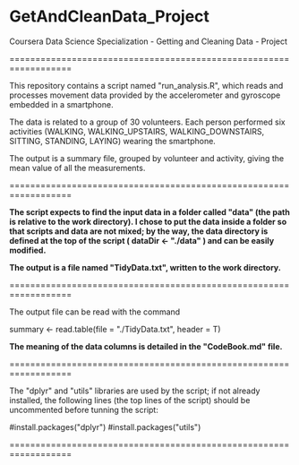 # GetAndCleanData_Project

Coursera Data Science Specialization - Getting and Cleaning Data - Project

==================================================================

This repository contains a script named "run_analysis.R", which reads and processes movement data provided by the accelerometer and gyroscope embedded in a smartphone.

The data is related to a group of 30 volunteers. Each person performed six activities (WALKING, WALKING_UPSTAIRS, WALKING_DOWNSTAIRS, SITTING, STANDING, LAYING) wearing the smartphone. 

The output is a summary file, grouped by volunteer and activity, giving the mean value of all the measurements.

==================================================================

**The script expects to find the input data in a folder called "data" (the path is relative to the work directory).
I chose to put the data inside a folder so that scripts and data are not mixed; by the way, the data directory is defined at the top of the script ( dataDir <- "./data" ) and can be easily modified.**

**The output is a file named "TidyData.txt", written to the work directory.**

==================================================================

The output file can be read with the command 

summary <- read.table(file = "./TidyData.txt", header = T)

**The meaning of the data columns is detailed in the "CodeBook.md" file.**

==================================================================

The "dplyr" and "utils" libraries are used by the script; if not already installed, the following lines (the top lines of the script) should be uncommented before tunning the script:

#install.packages("dplyr")
#install.packages("utils")

==================================================================
